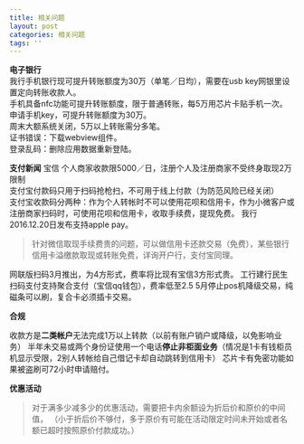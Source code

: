 ```yaml
---
title: 相关问题
layout: post
categories: 相关问题
tags: ''
---
```

**电子银行**  
我行手机银行现可提升转账额度为30万（单笔／日均），需要在usb key网银里设置定向转账收款人。  
手机具备nfc功能可提升转账额度，限于普通转账，每5万用芯片卡贴手机一次。  
申请手机key，可提升转账额度为30万。  
周末大额系统关闭，5万以上转账需分多笔。  
证书错误：下载webview组件。  
登录乱码：删除应用数据重新登陆。

**支付新闻**
宝信 个人商家收款限5000／日，注册个人及注册商家不受终身取现2万限制                                                              
支付宝付款码只用于扫码抢枪扫，不可用于线上付款（为防范风险已经关闭）                                  
支付宝收款码分两种：作为个人转帐时不可以使用花呗和信用卡，作为小微客户或注册商家扫码时，可使用花呗和信用卡，收取手续费，提现免费。
我行2016.12.20日发布支持apple pay。

> 针对微信取现手续费贵的问题，可以做信用卡还款交易（免费），某些银行信用卡溢缴款取现或转账免费，详询开户行，支付宝同理。

网联版扫码3月推出，为4方形式，费率将比现有宝信3方形式贵。
工行建行民生扫码支付支持聚合支付（宝信qq钱包），费率低至2.5
5月停止pos机降级交易，纯磁条可以刷，复合卡必须插卡交易。

**合规**

收款方是**二类帐户**无法完成1万以上转款（以前有账户销户或降级，以免影响业务）
半年未交易或两个身份证使用一个电话**停止非柜面业务**（情况是1卡有钱柜员机显示受限，2别人转帐给自己借记卡却自动跳转到信用卡）
芯片卡有免密功能如果被盗刷可72小时申请赔付。

**优惠活动**

> 对于满多少减多少的优惠活动，需要把卡内余额设为折后价和原价的中间值， （小于折后价不够付，多于原价有可能在活动限定时间未开始或者名额已超时按照原价付款成功。）